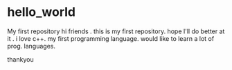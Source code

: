 # hello_world
My first repository
hi friends . this is my first repository. hope I'll do better at it .
i love c++. my first programming language. 
would like to learn a lot of prog. languages. 

thankyou
